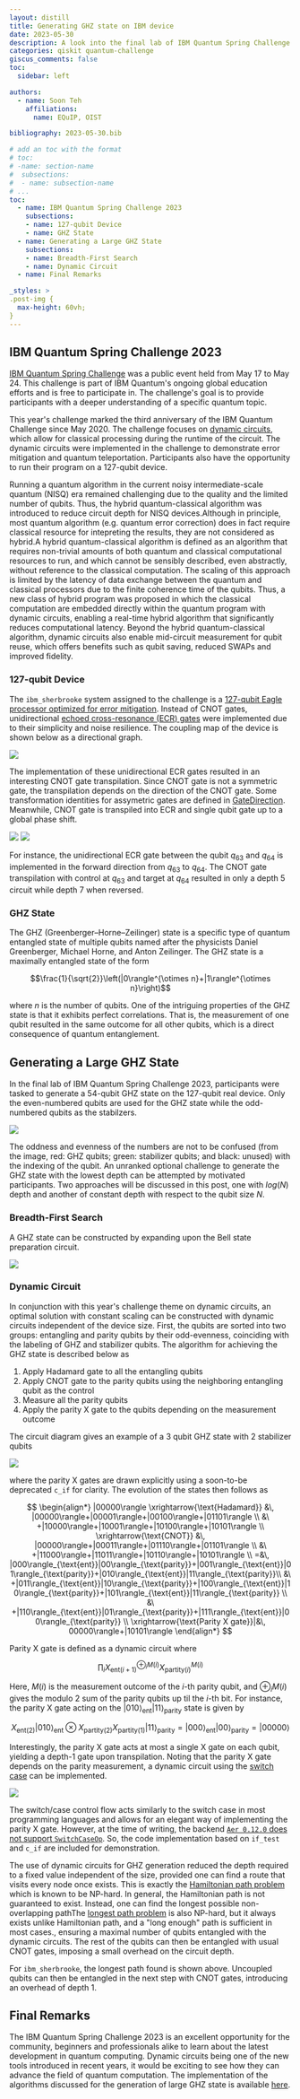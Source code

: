 ```yaml
---
layout: distill
title: Generating GHZ state on IBM device
date: 2023-05-30
description: A look into the final lab of IBM Quantum Spring Challenge 2023
categories: qiskit quantum-challenge
giscus_comments: false
toc:
  sidebar: left

authors:
  - name: Soon Teh
    affiliations:
      name: EQuIP, OIST

bibliography: 2023-05-30.bib

# add an toc with the format
# toc:
# -name: section-name
#  subsections:
#  - name: subsection-name
# ...
toc:
  - name: IBM Quantum Spring Challenge 2023
    subsections:
    - name: 127-qubit Device
    - name: GHZ State
  - name: Generating a Large GHZ State
    subsections:
    - name: Breadth-First Search
    - name: Dynamic Circuit
  - name: Final Remarks

_styles: >
.post-img {
  max-height: 60vh;
}
---
```




## IBM Quantum Spring Challenge 2023
[IBM Quantum Spring Challenge](https://research.ibm.com/blog/quantum-challenge-spring-2023) was a public event held from May 17 to May 24. This challenge is part of IBM Quantum's ongoing global education efforts and is free to participate in. The challenge's goal is to provide participants with a deeper understanding of a specific quantum topic.

This year's challenge marked the third anniversary of the IBM Quantum Challenge since May 2020. The challenge focuses on [dynamic circuits](https://quantum-computing.ibm.com/services/programs/docs/runtime/manage/systems/dynamic-circuits/Introduction-To-Dynamic-Circuits), which allow for classical processing during the runtime of the circuit. The dynamic circuits were implemented in the challenge to demonstrate error mitigation and quantum teleportation. Participants also have the opportunity to run their program on a 127-qubit device.

Running a quantum algorithm in the current noisy intermediate-scale quantum (NISQ) era remained challenging due to the quality and the limited number of qubits. Thus, the hybrid quantum-classical algorithm was introduced to reduce circuit depth for NISQ devices.<d-footnote>Although in principle, most quantum algorithm (e.g. quantum error correction) does in fact require classical resource for intepreting the results, they are not considered as hybrid.</d-footnote><d-footnote>A hybrid quantum-classical algorithm is defined as an algorithm that requires non-trivial amounts of both quantum and classical computational resources to run, and which cannot be sensibly described, even abstractly, without reference to the classical computation.<d-cite key="Callison_2022"></d-cite></d-footnote> The scaling of this approach is limited by the latency of data exchange between the quantum and classical processors due to the finite coherence time of the qubits. Thus, a new class of hybrid program was proposed in which the classical computation are embedded directly within the quantum program with dynamic circuits, enabling a real-time hybrid algorithm that significantly reduces computational latency.<d-cite key="lubinski2022advancing"></d-cite> Beyond the hybrid quantum-classical algorithm, dynamic circuits also enable mid-circuit measurement for qubit reuse, which offers benefits such as qubit saving, reduced SWAPs and improved fidelity.<d-cite key="hua2023exploiting"></d-cite>

### 127-qubit Device
The `ibm_sherbrooke` system assigned to the challenge is a [127-qubit Eagle processor optimized for error mitigation](https://research.ibm.com/blog/eagle-quantum-error-mitigation). Instead of CNOT gates, unidirectional [echoed cross-resonance (ECR) gates](https://thequantumaviary.blogspot.com/2021/07/how-cross-resonance-gate-works.html) were implemented due to their simplicity and noise resilience. The coupling map of the device is shown below as a directional graph.

<img class="mx-auto d-block mb-2 post-img" src="/assets/img/2023-05-30/directional-coupling.png"><br>

The implementation of these unidirectional ECR gates resulted in an interesting CNOT gate transpilation. Since CNOT gate is not a symmetric gate, the transpilation depends on the direction of the CNOT gate. Some transformation identities for assymetric gates are defined in [GateDirection](https://qiskit.org/documentation/stubs/qiskit.transpiler.passes.GateDirection.html).  Meanwhile, CNOT gate is transpiled into ECR and single qubit gate up to a global phase shift.

<img class="mx-auto d-block mb-2 post-img" src="/assets/img/2023-05-30/cnot-transpile1.png">
<img class="mx-auto d-block mb-2 post-img" src="/assets/img/2023-05-30/cnot-transpile2.png">

For instance, the unidirectional ECR gate between the qubit $q_{63}$ and $q_{64}$ is implemented in the forward direction from $q_{63}$ to $q_{64}$. The CNOT gate transpilation with control at $q_{63}$ and target at $q_{64}$ resulted in only a depth 5 circuit while depth 7 when reversed.

### GHZ State
The GHZ (Greenberger–Horne–Zeilinger) state is a specific type of quantum entangled state of multiple qubits named after the physicists Daniel Greenberger, Michael Horne, and Anton Zeilinger. The GHZ state is a maximally entangled state of the form

$$\frac{1}{\sqrt{2}}\left(|0\rangle^{\otimes n}+|1\rangle^{\otimes n}\right)$$

where $n$ is the number of qubits. One of the intriguing properties of the GHZ state is that it exhibits perfect correlations. That is, the measurement of one qubit resulted in the same outcome for all other qubits, which is a direct consequence of quantum entanglement.

## Generating a Large GHZ State
In the final lab of IBM Quantum Spring Challenge 2023, participants were tasked to generate a 54-qubit GHZ state on the 127-qubit real device. Only the even-numbered qubits are used for the GHZ state while the odd-numbered qubits as the stabilzers. 

<img class="mx-auto d-block mb-2 post-img" src="/assets/img/2023-05-30/odd-even-qubits.png">

The oddness and evenness of the numbers are not to be confused (from the image, red: GHZ qubits; green: stabilizer qubits; and black: unused) with the indexing of the qubit. An unranked optional challenge to generate the GHZ state with the lowest depth can be attempted by motivated participants. Two approaches will be discussed in this post, one with $log(N)$ depth and another of constant depth with respect to the qubit size $N$.

### Breadth-First Search

A GHZ state can be constructed by expanding upon the Bell state preparation circuit.

<img class="mx-auto d-block mb-2 post-img" src="/assets/img/2023-05-30/bfs-cnot.gif">


### Dynamic Circuit
In conjunction with this year's challenge theme on dynamic circuits, an optimal solution with constant scaling can be constructed with dynamic circuits independent of the device size. First, the qubits are sorted into two groups: entangling and parity qubits by their odd-evenness, coinciding with the labeling of GHZ and stabilizer qubits. The algorithm for achieving the GHZ state is described below as
1. Apply Hadamard gate to all the entangling qubits
2. Apply CNOT gate to the parity qubits using the neighboring entangling qubit as the control
3. Measure all the parity qubits
4. Apply the parity X gate to the qubits depending on the measurement outcome

The circuit diagram gives an example of a 3 qubit GHZ state with 2 stabilizer qubits

<img class="mx-auto d-block mb-2 post-img" src="/assets/img/2023-05-30/ghz-cif.png">

where the parity X gates are drawn explicitly using a soon-to-be deprecated `c_if` for clarity. The evolution of the states then follows as

$$
\begin{align*}
|00000\rangle \xrightarrow{\text{Hadamard}} &\, |00000\rangle+|00001\rangle+|00100\rangle+|01101\rangle \\
&\ +|10000\rangle+|10001\rangle+|10100\rangle+|10101\rangle \\
\xrightarrow{\text{CNOT}} &\, |00000\rangle+|00011\rangle+|01110\rangle+|01101\rangle \\
&\ +|11000\rangle+|11011\rangle+|10110\rangle+|10101\rangle \\
=&\, |000\rangle_{\text{ent}}|00\rangle_{\text{parity}}+|001\rangle_{\text{ent}}|01\rangle_{\text{parity}}+|010\rangle_{\text{ent}}|11\rangle_{\text{parity}}\\
&\ +|011\rangle_{\text{ent}}|10\rangle_{\text{parity}}+|100\rangle_{\text{ent}}|10\rangle_{\text{parity}}+|101\rangle_{\text{ent}}|11\rangle_{\text{parity}} \\
&\ +|110\rangle_{\text{ent}}|01\rangle_{\text{parity}}+|111\rangle_{\text{ent}}|00\rangle_{\text{parity}} \\
\xrightarrow{\text{Parity X gate}}|&\, 00000\rangle+|10101\rangle
\end{align*}
$$

Parity X gate is defined as a dynamic circuit where

$$
\prod_i X_{\text{ent}(i+1)}^{\oplus_i M(i)} X_{\text{partity}(i)}^{M(i)}
$$

Here, $M(i)$ is the measurement outcome of the $i$-th parity qubit, and $\oplus_i M(i)$ gives the modulo 2 sum of the parity qubits up til the $i$-th bit. For instance, the parity X gate acting on the $|010\rangle_{\text{ent}}|11\rangle_{\text{parity}}$ state is given by

$$
X_{\text{ent}(2)} |010\rangle_{\text{ent}} \otimes X_{\text{partity}(2)} X_{\text{partity}(1)}|11\rangle_{\text{parity}} = |000\rangle_{\text{ent}}|00\rangle_{\text{parity}} = |00000\rangle
$$

Interestingly, the parity X gate acts at most a single X gate on each qubit, yielding a depth-1 gate upon transpilation. Noting that the parity X gate depends on the parity measurement, a dynamic circuit using the [switch case](https://qiskit.org/documentation/stubs/qiskit.circuit.QuantumCircuit.switch.html#qiskit-circuit-quantumcircuit-switch) can be implemented.

<img class="mx-auto d-block mb-2 post-img" src="/assets/img/2023-05-30/ghz-switch.png">

The switch/case control flow acts similarly to the switch case in most programming languages and allows for an elegant way of implementing the parity X gate. However, at the time of writing, the backend [`Aer 0.12.0` does not support `SwitchCaseOp`](https://github.com/Qiskit/qiskit-aer/pull/1778). So, the code implementation based on `if_test` and `c_if` are included for demonstration.

The use of dynamic circuits for GHZ generation reduced the depth required to a fixed value independent of the size, provided one can find a route that visits every node once exists. This is exactly the [Hamiltonian path problem](https://en.wikipedia.org/wiki/Hamiltonian_path_problem) which is known to be NP-hard. In general, the Hamiltonian path is not guaranteed to exist. Instead, one can find the longest possible non-overlapping path<d-footnote>The [longest path problem](https://en.wikipedia.org/wiki/Longest_path_problem) is also NP-hard, but it always exists unlike Hamiltonian path, and a "long enough" path is sufficient in most cases.</d-footnote>, ensuring a maximal number of qubits entangled with the dynamic circuits. The rest of the qubits can then be entangled with usual CNOT gates, imposing a small overhead on the circuit depth. 

For `ibm_sherbrooke`, the longest path found is shown above. Uncoupled qubits can then be entangled in the next step with CNOT gates, introducing an overhead of depth 1.

## Final Remarks
The IBM Quantum Spring Challenge 2023 is an excellent opportunity for the community, beginners and professionals alike to learn about the latest development in quantum computing. Dynamic circuits being one of the new tools introduced in recent years, it would be exciting to see how they can advance the field of quantum computation. The implementation of the algorithms discussed for the generation of large GHZ state is available [here]().